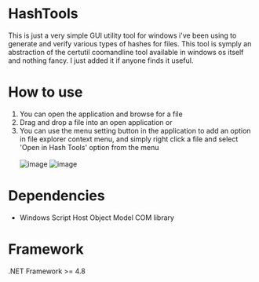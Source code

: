 # HashTools
This is just a very simple GUI utility tool for windows i've been using to generate and verify various types of hashes for files. This tool is symply an abstraction of the certutil coomandline tool available in windows os itself and nothing fancy. I just added it if anyone finds it useful.

# How to use
1. You can open the application and browse for a file
2. Drag and drop a file into an open application or
3. You can use the menu setting button in the application to add an option in file explorer context menu, and simply right click a file and select 'Open in Hash Tools' option from the menu<br><br>
    ![image](https://user-images.githubusercontent.com/53230475/167291716-918cfeb1-e5fb-4b00-a33f-2904b981cff3.png)
      ![image](https://user-images.githubusercontent.com/53230475/167291628-7fd21089-091d-48eb-be66-526d60279b01.png)

# Dependencies
- Windows Script Host Object Model COM library

# Framework
.NET Framework >= 4.8
